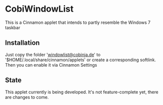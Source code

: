 CobiWindowList
==============

This is a Cinnamon applet that intends to partly resemble the Windows 7 taskbar

Installation
---------------
Just copy the folder 'windowlist@cobinja.de' to '$HOME/.local/share/cinnamon/applets' or create a corresponding softlink. Then you can enable it via Cinnamon Settings

State
---------------
This applet currently is being developed. It's not feature-complete yet, there are changes to come.
